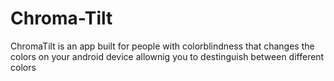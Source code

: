 # Chroma-Tilt
ChromaTilt is an app built for people with colorblindness that changes the colors on your android device allownig you to destinguish between different colors
